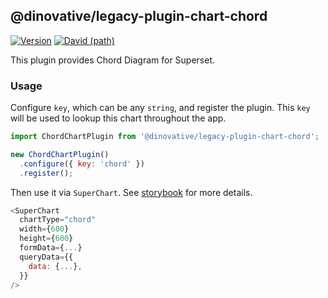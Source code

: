 ## @dinovative/legacy-plugin-chart-chord

[![Version](https://img.shields.io/npm/v/@dinovative/legacy-plugin-chart-chord.svg?style=flat-square)](https://img.shields.io/npm/v/@dinovative/legacy-plugin-chart-chord.svg?style=flat-square)
[![David (path)](https://img.shields.io/david/dinovative/superset-ui-plugins.svg?path=packages%2Fsuperset-ui-legacy-plugin-chart-chord&style=flat-square)](https://david-dm.org/dinovative/superset-ui-plugins?path=packages/superset-ui-legacy-plugin-chart-chord)

This plugin provides Chord Diagram for Superset.

### Usage

Configure `key`, which can be any `string`, and register the plugin. This `key` will be used to lookup this chart throughout the app.

```js
import ChordChartPlugin from '@dinovative/legacy-plugin-chart-chord';

new ChordChartPlugin()
  .configure({ key: 'chord' })
  .register();
```

Then use it via `SuperChart`. See [storybook](https://dinovative.github.io/superset-ui-plugins/?selectedKind=plugin-chart-chord) for more details.

```js
<SuperChart
  chartType="chord"
  width={600}
  height={600}
  formData={...}
  queryData={{
    data: {...},
  }}
/>
```
